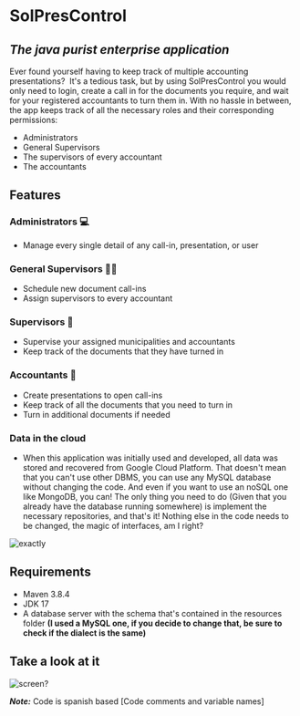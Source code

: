 # SolPresControl
## _The java purist enterprise application_

Ever found yourself having to keep track of multiple accounting presentations? 
It's a tedious task, but by using SolPresControl you would only need to login, create a call in for the documents you require, and wait for your registered accountants to turn them in. With no hassle in between, the app keeps track of all the necessary roles and their corresponding permissions:

- Administrators
- General Supervisors
- The supervisors of every accountant
- The accountants

## Features

### Administrators 💻
- Manage every single detail of any call-in, presentation, or user

### General Supervisors 👩‍💼
- Schedule new document call-ins
- Assign supervisors to every accountant

### Supervisors 👮
- Supervise your assigned municipalities and accountants
- Keep track of the documents that they have turned in

### Accountants 💼
- Create presentations to open call-ins
- Keep track of all the documents that you need to turn in
- Turn in additional documents if needed

### Data in the cloud
- When this application was initially used and developed, all data was stored and recovered from Google Cloud Platform. That doesn't mean that you can't use other DBMS, you can use any MySQL database without changing the code. And even if you want to use an noSQL one like MongoDB, you can! The only thing you need to do (Given that you already have the database running somewhere) is implement the necessary repositories, and that's it! Nothing else in the code needs to be changed, the magic of interfaces, am I right?

![exactly](https://media0.giphy.com/media/3oz8xDo1q81w2VZG5W/giphy.gif?cid=790b7611f4327b28aefee0dd587b67a72548cf523011e071&rid=giphy.gif&ct=g)

## Requirements 

* Maven 3.8.4
* JDK 17
* A database server with the schema that's contained in the resources folder __(I used a MySQL one, if you decide to change that, be sure to check if the dialect is the same)__

## Take a look at it

![screen?](https://media.giphy.com/media/0iK2Cen5MEI79qK9ii/giphy.gif)

***Note:*** Code is spanish based [Code comments and variable names]
